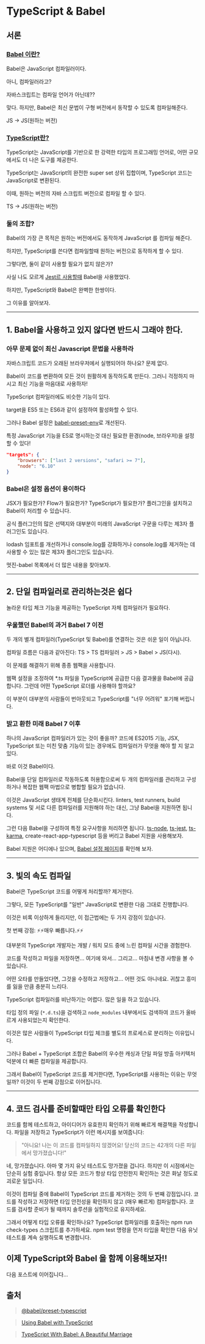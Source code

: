 # TypeScript & Babel

## 서론

### [Babel 이란?](https://babeljs.io/docs/)

Babel은 JavaScript 컴파일러이다.

아니, 컴파일러라고? 

자바스크립트는 컴파일 언어가 아닌데??

맞다. 하지만, Babel은 최신 문법이 구형 버전에서 동작할 수 있도록 컴파일해준다.

JS -> JS(원하는 버전)


### [TypeScript란?](https://www.typescriptlang.org)
TypeScript는 JavaScript를 기반으로 한 강력한 타입의 프로그래밍 언어로, 어떤 규모에서도 더 나은 도구를 제공한다.

TypeScript는 JavaScript의 완전한 super set 상위 집합이며, TypeScript 코드는 JavaScript로 변환된다.

이때, 원하는 버전의 자바 스크립트 버전으로 컴파일 할 수 있다.

TS -> JS(원하는 버전)

### 둘의 조합?

Babel의 가장 큰 목적은 원하는 버전에서도 동작하게 JavaScript 를 컴파일 해준다. 

하지만, TypeScript를 쓴다면 컴파일할때 원하는 버전으로 동작하게 할 수 있다.

그렇다면, 둘이 같이 사용할 필요가 없지 않은가?

사실 나도 모르게 [Jest르 사용할때](https://code-l.tistory.com/17) Babel을 사용했었다.

하지만, TypeScript와 Babel은 완벽한 한쌍이다.

그 이유를 알아보자.

---

## 1. Babel을 사용하고 있지 않다면 반드시 그래야 한다.

### 아무 문제 없이 최신 Javascript 문법을 사용하라

자바스크립트 코드가 오래된 브라우저에서 실행되어야 하나요? 문제 없다. 

Babel이 코드를 변환하여 모든 것이 원활하게 동작하도록 만든다. 그러니 걱정하지 마시고 최신 기능을 마음대로 사용하자!

TypeScript 컴파일러에도 비슷한 기능이 있다. 

target을 ES5 또는 ES6과 같이 설정하여 활성화할 수 있다. 

그러나 Babel 설정은 [babel-preset-env](https://babeljs.io/docs/babel-preset-env/)로 개선된다. 

특정 JavaScript 기능을 ES로 명시하는것 대신 필요한 환경(node, 브라우저)을 설정할 수 있다!

```json
"targets": {
	"browsers": ["last 2 versions", "safari >= 7"],
	"node": "6.10"
}
```

### Babel은 설정 옵션이 용이하다
JSX가 필요한가? Flow가 필요한가? TypeScript가 필요한가? 플러그인을 설치하고 Babel이 처리할 수 있습니다. 

공식 플러그인의 많은 선택지와 대부분이 미래의 JavaScript 구문을 다루는 제3자 플러그인도 있습니다. 

lodash 임포트를 개선하거나 console.log를 강화하거나 console.log를 제거하는 데 사용할 수 있는 많은 제3자 플러그인도 있습니다.

멋진-babel 목록에서 더 많은 내용을 찾아보자.

---

## 2. 단일 컴파일러로 관리하는것은 쉽다

놀라운 타입 체크 기능을 제공하는 TypeScript 자체 컴파일러가 필요하다.

### 우울했던 Babel의 과거 Babel 7 이전
두 개의 별개 컴파일러(TypeScript 및 Babel)를 연결하는 것은 쉬운 일이 아닙니다. 

컴파일 흐름은 다음과 같아진다: TS > TS 컴파일러 > JS > Babel > JS(다시).

이 문제를 해결하기 위해 종종 웹팩을 사용합니다. 

웹팩 설정을 조정하여 *.ts 파일을 TypeScript에 공급한 다음 결과물을 Babel에 공급합니다. 그런데 어떤 TypeScript 로더를 사용해야 할까요?

이 부분이 대부분의 사람들이 번아웃되고 TypeScript를 "너무 어려워" 포기해 버립니다.

### 밝고 환한 미래 Babel 7 이후
하나의 JavaScript 컴파일러가 있는 것이 좋을까? 코드에 ES2015 기능, JSX, TypeScript 또는 미친 맞춤 기능이 있는 경우에도 컴파일러가 무엇을 해야 할 지 알고 있다.

바로 이것 Babel이다.

Babel을 단일 컴파일러로 작동하도록 허용함으로써 두 개의 컴파일러를 관리하고 구성하거나 복잡한 웹팩 마법으로 병합할 필요가 없습니다.

이것은 JavaScript 생태계 전체를 단순화시킨다. linters, test runners, build systems 및  서로 다른 컴파일러를 지원해야 하는 대신, 그냥 Babel을 지원하면 됩니다.

그런 다음 Babel을 구성하여 특정 요구사항을 처리하면 됩니다. [ts-node](https://github.com/TypeStrong/ts-node), [ts-jest](https://github.com/kulshekhar/ts-jest), [ts-karma](https://github.com/monounity/karma-typescript), create-react-app-typescript 등을 버리고 Babel 지원을 사용해보자.

Babel 지원은 어디에나 있으며, [Babel 설정 페이지](https://babeljs.io/setup)를 확인해 보자.

---

## 3. 빛의 속도 컴파일

Babel은 TypeScript 코드를 어떻게 처리할까? 제거한다.

그렇다, 모든 TypeScript를 "일반" JavaScript로 변환한 다음 그대로 진행합니다.

이것은 비록 이상하게 들리지만, 이 접근법에는 두 가지 강점이 있습니다.

첫 번째 강점: ⚡️⚡️매우 빠릅니다.⚡️⚡️

대부분의 TypeScript 개발자는 개발 / 워치 모드 중에 느린 컴파일 시간을 경험한다.

코드를 작성하고 파일을 저장하면... 여기에 와서... 그리고... 마침내 변경 사항을 볼 수 있습니다. 

어떤 오타를 만들었다면, 그것을 수정하고 저장하고... 어떤 것도 아니네요. 귀찮고 흥미를 잃을 만큼 충분히 느리다.


TypeScript 컴파일러를 비난하기는 어렵다. 많은 일을 하고 있습니다. 

타입 정의 파일 (`*.d.ts`)을 검색하고 `node_modules` 내부에서도 검색하여 코드가 올바르게 사용되었는지 확인한다.

이것은 많은 사람들이 TypeScript 타입 체크를 별도의 프로세스로 분리하는 이유입니다. 

그러나 Babel + TypeScript 조합은 Babel의 우수한 캐싱과 단일 파일 방출 아키텍처 덕분에 더 빠른 컴파일을 제공합니다.


그래서 Babel이 TypeScript 코드를 제거한다면, TypeScript를 사용하는 이유는 무엇일까? 이것이 두 번째 강점으로 이어집니다.

---

## 4. 코드 검사를 준비할때만 타입 오류를 확인한다

코드를 함께 테스트하고, 아이디어가 유효한지 확인하기 위해 빠르게 해결책을 작성합니다. 파일을 저장하고 TypeScript가 이런 메시지를 보여줍니다:

> "아니요! 나는 이 코드를 컴파일하지 않겠어요! 당신의 코드는 42개의 다른 파일에서 망가졌습니다!"

네, 망가졌습니다. 아마 몇 가지 유닛 테스트도 망가졌을 겁니다. 하지만 이 시점에서는 단순히 실험 중입니다.
항상 모든 코드가 항상 타입 안전한지 확인하는 것은 화날 정도로 괴로운 일입니다.

이것이 컴파일 중에 Babel이 TypeScript 코드를 제거하는 것의 두 번째 강점입니다.
코드를 작성하고 저장하면 타입 안전성을 확인하지 않고 (매우 빠르게) 컴파일합니다.
코드를 검사할 준비가 될 때까지 솔루션을 실험적으로 유지하세요. 

그래서 어떻게 타입 오류를 확인하나요? TypeScript 컴파일러를 호출하는 npm run check-types 스크립트를 추가하세요.
npm test 명령을 먼저 타입을 확인한 다음 유닛 테스트를 계속 실행하도록 변경합니다.

## 이제 TypeScript와 Babel 을 함께 이용해보자!!
다음 포스트에 이어집니다...




## 출처
> [@babel/preset-typescript](https://babeljs.io/docs/babel-preset-typescript)

> [Using Babel with TypeScript](https://www.typescriptlang.org/ko/docs/handbook/babel-with-typescript.html)

> [TypeScript With Babel: A Beautiful Marriage](https://iamturns.com/typescript-babel/)